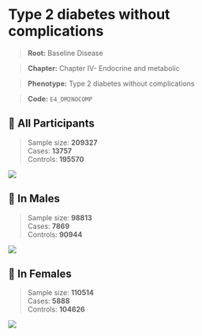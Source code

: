 # Type 2 diabetes without complications

> **Root:** Baseline Disease  

> **Chapter:** Chapter IV- Endocrine and metabolic  

> **Phenotype:** Type 2 diabetes without complications  

> **Code:** `E4_DM2NOCOMP`

## 🧪 All Participants  
> Sample size: **209327**  
> Cases: **13757**  
> Controls: **195570**
<img src="/Disease/Figures/ALL/Incidence/E4_DM2NOCOMP.png"/>
<CsvTable src="/public/Disease/Data/ALL/Incidence/COX_E4_DM2NOCOMP.csv" label="🔍 View full results" />

## 👨 In Males  
> Sample size: **98813**  
> Cases: **7869**  
> Controls: **90944**
<img src="/Disease/Figures/Male/Incidence/E4_DM2NOCOMP.png"/>
<CsvTable src="/public/Disease/Data/Male/Incidence/COX_E4_DM2NOCOMP.csv" label="🔍 View full results" />

## 👩 In Females  
> Sample size: **110514**  
> Cases: **5888**  
> Controls: **104626**
<img src="/Disease/Figures/Female/Incidence/E4_DM2NOCOMP.png"/>
<CsvTable src="/public/Disease/Data/Female/Incidence/COX_E4_DM2NOCOMP.csv" label="🔍 View full results" />
